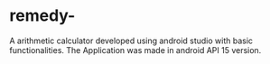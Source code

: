 # remedy-
A arithmetic calculator developed using android studio with basic functionalities.
The Application was  made in android API 15 version. 
